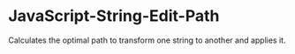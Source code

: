 JavaScript-String-Edit-Path
===========================

Calculates the optimal path to transform one string to another and applies it.

